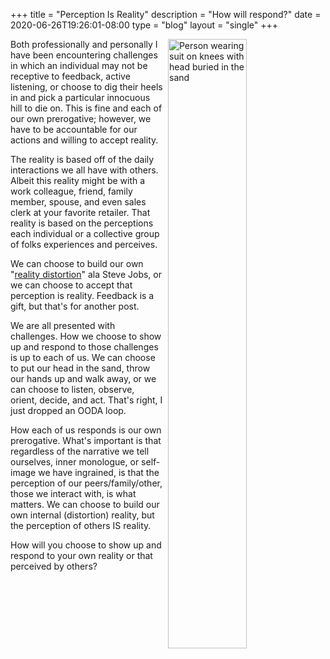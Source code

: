 +++
title = "Perception Is Reality"
description = "How will respond?"
date = 2020-06-26T19:26:01-08:00
type = "blog"
layout = "single"
+++

<img src="/blog/head-in-sand.jpg" alt="Person wearing suit on knees with head buried in the sand" style="float:right; margin-left:8px; height:auto; width:50%" />

Both professionally and personally I have been encountering challenges in which an individual may not be receptive to feedback, active listening, or choose to dig their heels in and pick a particular innocuous hill to die on. This is fine and each of our own prerogative; however, we have to be accountable for our actions and willing to accept reality.

The reality is based off of the daily interactions we all have with others.  Albeit this reality might be with a work colleague, friend, family member, spouse, and even sales clerk at your favorite retailer.  That reality is based on the perceptions each individual or a collective group of folks experiences and perceives.

We can choose to build our own "[reality distortion](https://en.wikipedia.org/wiki/Reality_distortion_field)" ala Steve Jobs, or we can choose to accept that perception is reality.  Feedback is a gift, but that's for another post.

We are all presented with challenges.  How we choose to show up and respond to those challenges is up to each of us.  We can choose to put our head in the sand, throw our hands up and walk away, or we can choose to listen, observe, orient, decide, and act.  That's right, I just dropped an OODA loop.

How each of us responds is our own prerogative.  What's important is that regardless of the narrative we tell ourselves, inner monologue, or self-image we have ingrained, is that the perception of our peers/family/other, those we interact with, is what matters.  We can choose to build our own internal (distortion) reality, but the perception of others IS reality.

How will you choose to show up and respond to your own reality or that perceived by others?
